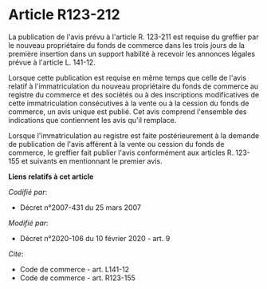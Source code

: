 # Article R123-212

La publication de l'avis prévu à l'article R. 123-211 est requise du greffier par le nouveau propriétaire du fonds de
commerce dans les trois jours de la première insertion dans un support habilité à recevoir les annonces légales prévue à
l'article L. 141-12. 

Lorsque cette publication est requise en même temps que celle de l'avis relatif à l'immatriculation du nouveau propriétaire
du fonds de commerce au registre du commerce et des sociétés ou à des inscriptions modificatives de cette immatriculation
consécutives à la vente ou à la cession du fonds de commerce, un avis unique est publié. Cet avis comprend l'ensemble des
indications que contiennent les avis qu'il remplace. 

Lorsque l'immatriculation au registre est faite postérieurement à la demande de publication de l'avis afférent à la vente ou
cession du fonds de commerce, le greffier fait publier l'avis conformément aux articles R. 123-155 et suivants en mentionnant
le premier avis.

**Liens relatifs à cet article**

_Codifié par_:

  - Décret n°2007-431 du 25 mars 2007

_Modifié par_:

  - Décret n°2020-106 du 10 février 2020 - art. 9

_Cite_:

  - Code de commerce - art. L141-12
  - Code de commerce - art. R123-155
